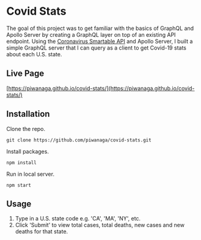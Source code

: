 # Covid Stats

The goal of this project was to get familiar with the basics of GraphQL and Apollo Server by creating a GraphQL layer on top of an existing API endpoint. Using the [Coronavirus Smartable API](https://rapidapi.com/SmartableAI/api/coronavirus-smartable/) and Apollo Server, I built a simple GraphQL server that I can query as a client to get Covid-19 stats about each U.S. state.

## Live Page
[https://piwanaga.github.io/covid-stats/](https://piwanaga.github.io/covid-stats/)

## Installation

Clone the repo.

```
git clone https://github.com/piwanaga/covid-stats.git
```

Install packages.

```
npm install
```

Run in local server.

```
npm start
```

## Usage

1. Type in a U.S. state code e.g. 'CA', 'MA', 'NY', etc.
2. Click 'Submit' to view total cases, total deaths, new cases and new deaths for that state.




